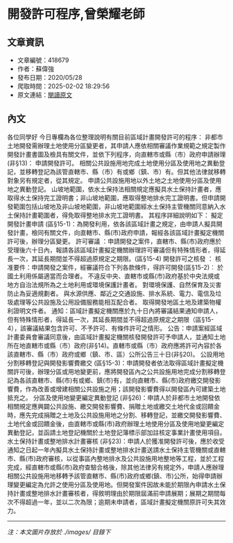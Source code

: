 # 開發許可程序,曾榮耀老師

## 文章資訊
- 文章編號：418679
- 作者：蘇偉強
- 發布日期：2020/05/28
- 爬取時間：2025-02-02 18:29:56
- 原文連結：[閱讀原文](https://real-estate.get.com.tw/Columns/detail.aspx?no=418679)

## 內文
各位同學好
今日專欄為各位整理說明有關目前區域計畫開發許可的程序：
非都市土地開發需辦理土地使用分區變更者，其申請人應依相關審議作業規範之規定製作開發計畫書圖及檢具有關文件，並依下列程序，向直轄市或縣（市）政府申請辦理(非§13)：
申請開發許可。
相關公共設施用地完成土地使用分區及使用地之異動登記，並移轉登記為該管直轄市、縣（市）有或鄉（鎮、市）有。但其他法律就移轉對象另有規定者，從其規定。
申請公共設施用地以外土地之土地使用分區及使用地之異動登記。
山坡地範圍，依水土保持法相關規定應擬具水土保持計畫者，應取得水土保持完工證明書；非山坡地範圍，應取得整地排水完工證明書。但申請開發範圍包括山坡地及非山坡地範圍，非山坡地範圍經水土保持主管機關同意納入水土保持計畫範圍者，得免取得整地排水完工證明書。
其程序詳細說明如下：
擬定開發計畫申請
(區§15-1)：為開發利用，依各該區域計畫之規定，由申請人擬具開發計畫，檢同有關文件，向直轄市、縣(市)政府申請，報經各該區域計畫擬定機關許可後，辦理分區變更。
許可審議
：申請開發之案件，直轄市、縣(市)政府應於受理後六十日內，報請各該區域計畫擬定機關辦理許可審議但有特殊情形者，得延長一次，其延長期間並不得超過原規定之期限。(區§15-4)
開發許可之核發
：
核准要件：申請開發之案件，經審議符合下列各款條件，得許可開發(區§15-2)︰
於國土利用係屬適當而合理者。
不違反中央、直轄市或縣(市)政府基於中央法規或地方自治法規所為之土地利用或環境保護計畫者。
對環境保護、自然保育及災害防止為妥適規劃者。
與水源供應、鄰近之交通設施、排水系統、電力、電信及垃圾處理等公共設施及公用設備服務能相互配合者。
取得開發地區土地及建築物權利證明文件者。
通知：區域計畫擬定機關應於九十日內將審議結果通知申請人，但有特殊情形者，得延長一次，其延長期間並不得超過原規定之期限（區§15-4），該審議結果包含許可、不予許可、有條件許可之情形。
公告：申請案經區域計畫委員會審議同意後，由區域計畫擬定機關核發開發許可予申請人，並通知土地所在地直轄市或縣（市）政府(非§14)。直轄市或縣（市）政府應將許可內容於各該直轄市、縣（市）政府或鄉（鎮、市、區）公所公告三十日(非§20)。
公設用地分割移轉登記與開發影響費繳交
(區§15-3)：申請開發者依法取得區域計畫擬定機關許可後，辦理分區或用地變更前，應將開發區內之公共設施用地完成分割移轉登記為各該直轄市、縣(市)有或鄉、鎮(市)有，並向直轄市、縣(市)政府繳交開發影響費，作為改善或增建相關公共設施之用；該開發影響費得以開發區內可建築土地抵充之。
分區及使用地變更編定異動登記
(非§26)：申請人於非都市土地開發依相關規定應興闢公共設施、繳交開發影響費、捐贈土地或繳交土地代金或回饋金時，應先完成捐贈之土地及公共設施用地之分割、移轉登記，並繳交開發影響費、土地代金或回饋金後，由直轄市或縣(市)政府辦理土地使用分區及使用地變更編定異動登記，並函請土地登記機關於土地登記簿標示部加註核定事業計畫使用項目。
水土保持計畫或整地排水計畫審核
(非§23)：申請人於獲准開發許可後，應於收受通知之日起一年內擬具水土保持計畫或整地排水計畫送請水土保持主管機關或直轄市、縣(市)政府審核，以從事區內整地排水及公共設施用地整地等工程，並於工程完成，經直轄市或縣(市)政府查驗合格後，除其他法律另有規定外，申請人應辦理相關公共設施用地移轉予該管直轄市、縣(市)政府或鄉(鎮、市)公所，始得申請辦理變更編定為允許之使用分區及使用地。但開發案件因故未能於期限內申請水土保持計畫或整地排水計畫審核者，得敘明理由於期限屆滿前申請展期；展期之期間每次不得超過一年，並以二次為限；逾期未申請者，區域計畫擬定機關原許可失其效力。

---
*注：本文圖片存放於 ./images/ 目錄下*
